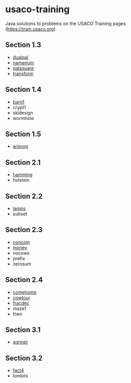 # usaco-training
Java solutions to problems on the USACO Training pages (https://train.usaco.org).

## Section 1.3
- [dualpal](src/Section%201.3/dualpal.java)
- [namenum](src/Section%201.3/namenum.java)
- [palsquare](src/Section%201.3/palsquare.java)
- [transform](src/Section%201.3/transform.java)
## Section 1.4
- [barn1](src/Section%201.4/barn1.java)
- crypt1
- skidesign
- wormhole
## Section 1.5
- [ariprog](src/Section%201.5/ariprog.java)
## Section 2.1
- [hamming](src/Section%202.1/hamming.java)
- holstein
## Section 2.2
- [lamps](src/Section%202.2/lamps.java)
- subset
## Section 2.3
- [concom](src/Section%202.3/concom.java)
- [money](src/Section%202.3/money.java)
- nocows
- prefix
- zerosum
## Section 2.4
- [comehome](src/Section%202.4/comehome.java)
- [cowtour](src/Section%202.4/cowtour.java)
- [fracdec](src/Section%202.4/fracdec.java)
- maze1
- ttwo
## Section 3.1
- [agrinet](src/Section%203.1/agrinet.java)
## Section 3.2
- [fact4](src/Section%203.2/fact4.java)
- kimbits

